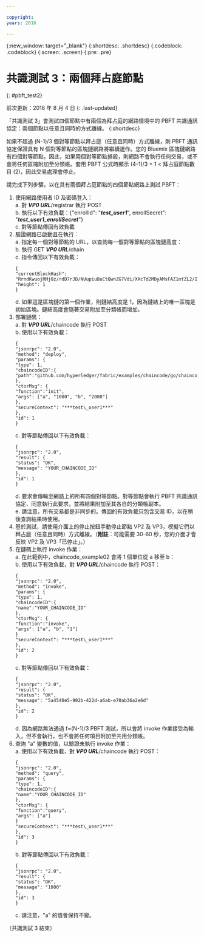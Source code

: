 ```yaml
---

copyright:
years: 2016

---
```


{:new_window: target="_blank"}
{:shortdesc: .shortdesc}
{:codeblock: .codeblock}
{:screen: .screen}
{:pre: .pre}


# 共識測試 3：兩個拜占庭節點
{: #pbft_test2}

前次更新：2016 年 8 月 4 日
{: .last-updated}

「共識測試 3」會測試四個節點中有兩個為拜占庭的網路情境中的 PBFT 共識通訊協定：兩個節點以任意且同時的方式離線。
{:shortdesc}

如果不超過 (N-1)/3 個對等節點以拜占庭（任意且同時）方式離線，則 PBFT 通訊協定保證具有 N 個對等節點的區塊鏈網路將繼續運作。您的 Bluemix 區塊鏈網路有四個對等節點，因此，如果兩個對等節點損毀，則網路不會執行任何交易，或不會將任何區塊附加至分類帳。套用 PBFT 公式時顯示 (4-1)/3 = 1 < 拜占庭節點數目 (2)，因此交易處理會停止。

請完成下列步驟，以在具有兩個拜占庭節點的四個節點網路上測試 PBFT：
1.  使用網路使用者 ID 及密碼登入：  
    a.  對 ***VP0 URL***/registrar 執行 POST  
    b.  執行以下有效負載：{"enrollId": "***test\_user1***", enrollSecret": "***test\_user1\_enrollSecret***"}  
    c.  對等節點傳回有效負載
2.  驗證網路已啟動且在執行：  
    a. 	指定每一個對等節點的 URL，以查詢每一個對等節點的區塊鏈高度：  
   b. 執行 GET ***VP0 URL***/chain  
    c.  指令傳回以下有效負載：
      ```
      {
      "currentBlockHash": "RrndKwuojRMjOz/rdD7rJD/NUupiuBuCtQwnZG7Vdi/XXcTd2MDyAMsFAZ1ntZL2/IIcSUeatIZAKS6ss7fEvg==",
      "height": 1
      }
      ```
    d.  如果這是區塊鏈的第一個作業，則鏈結高度是 1，因為鏈結上的唯一區塊是初始區塊。鏈結高度會隨著交易附加至分類帳而增加。
3.  部署鏈碼：  
    a. 	對 ***VP0 URL***/chaincode 執行 POST  
    b.	使用以下有效負載：  
      ```
      {
      "jsonrpc": "2.0",
      "method": "deploy",
      "params": {
      "type": 1,
      "chaincodeID":{
      "path":"github.com/hyperledger/fabric/examples/chaincode/go/chaincode_example02"
      },
      "ctorMsg": {
      "function":"init",
      "args": ["a", "1000", "b", "2000"]
      },
      "secureContext": "***test\_user1***"
      },
      "id": 1
      }
      ```
     c.  對等節點傳回以下有效負載：
      ```
      {
      "jsonrpc": "2.0",
      "result": {
      "status": "OK",
      "message": "YOUR_CHAINCODE_ID"
      },
      "id": 1
      }
      ```
    d.  要求會傳輸至網路上的所有四個對等節點。對等節點會執行 PBFT 共識通訊協定、同意執行此要求，並將結果附加至其各自的分類帳副本。  
    e.  請注意，所有交易都是非同步的。傳回的有效負載只包含交易 ID，以在稍後查詢結果時使用。
4.  基於測試，請使用介面上的停止按鈕手動停止節點 VP2 及 VP3，模擬它們以拜占庭（任意且同時）方式離線。（**附註**：可能需要 30-60 秒，您的介面才會反映 VP2 及 VP3「已停止」。）
5.  在鏈碼上執行 invoke 作業：  
    a.  在此範例中，chaincode_example02 會將 1 個單位從 a 移至 b：  
    b.  使用以下有效負載，對 ***VP0 URL***/chaincode 執行 POST：
      ```
      {
      "jsonrpc": "2.0",
      "method": "invoke",
      "params": {
      "type": 1,
      "chaincodeID":{
      "name":"YOUR_CHAINCODE_ID"
      },
      "ctorMsg": {
      "function":"invoke",
      "args": ["a", "b", "1"]
      }
      "secureContext": "***test\_user1***"
      },
      "id": 2
      }
      ```
     c.  對等節點傳回以下有效負載：
      ```
      {
      "jsonrpc": "2.0",
      "result": {
      "status": "OK",
      "message": "5a4540e5-902b-422d-a6ab-e70ab36a2e6d"
      },
      "id": 2
      }
      ```
    d.  因為網路無法通過 f=(N-1)/3 PBFT 測試，所以會將 invoke 作業接受為輸入，但不會執行，也不會將任何項目附加至共用分類帳。
6.  查詢 "a" 變數的值，以驗證未執行 invoke 作業：  
    a.  使用以下有效負載，對 ***VP0 URL***/chaincode 執行 POST：
      ```
      {
      "jsonrpc": "2.0",
      "method": "query",
      "params": {
      "type": 1,
      "chaincodeID":{
      "name":"YOUR_CHAINCODE_ID"
      },
      "ctorMsg": {
      "function":"query",
      "args": ["a"]
      }
      "secureContext": "***test\_user1***"
      },
      "id": 3
      }
      ```
    b.  對等節點傳回以下有效負載：
      ```
      {
      "jsonrpc": "2.0",
      "result": {
      "status": "OK",
      "message": "1000"
      },
      "id": 3
      }
      ```
     c.  請注意，"a" 的值會保持不變。

  （共識測試 3 結束）
